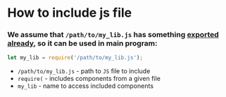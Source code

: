 # How to include js file

### We assume that `/path/to/my_lib.js` has something [exported already](/nodejs/how-to-export-class), so it can be used in main program:

```js
let my_lib = require('/path/to/my_lib.js');
```

- `/path/to/my_lib.js` - path to `JS` file to include
- `require(` - includes components from a given file
- `my_lib` - name to access included components


